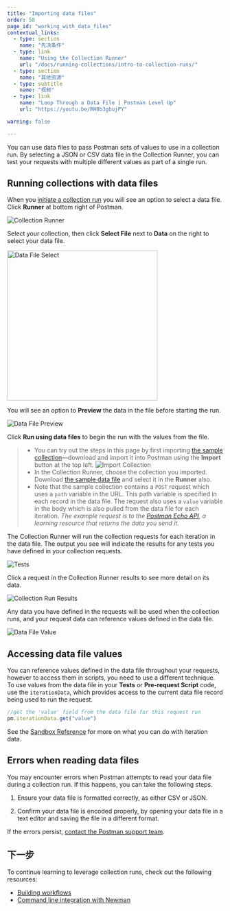 ```yaml
---
title: "Importing data files"
order: 58
page_id: "working_with_data_files"
contextual_links:
  - type: section
    name: "先决条件"
  - type: link
    name: "Using the Collection Runner"
    url: "/docs/running-collections/intro-to-collection-runs/"
  - type: section
    name: "其他资源"
  - type: subtitle
    name: "视频"
  - type: link
    name: "Loop Through a Data File | Postman Level Up"
    url: "https://youtu.be/RH8b3gbujPY"

warning: false

---
```


You can use data files to pass Postman sets of values to use in a collection run. By selecting a JSON or CSV data file in the Collection Runner, you can test your requests with multiple different values as part of a single run.

## Running collections with data files

When you [initiate a collection run](/docs/running-collections/intro-to-collection-runs/) you will see an option to select a data file. Click __Runner__ at bottom right of Postman.

![Collection Runner](https://assets.postman.com/postman-docs/collection-runner-for-v8.gif)

Select your collection, then click __Select File__ next to __Data__ on the right to select your data file.

<img alt="Data File Select" src="https://assets.postman.com/postman-docs/select-data-file-v8.jpg" height="350px"/>

You will see an option to __Preview__ the data in the file before starting the run.

![Data File Preview](https://assets.postman.com/postman-docs/preview-data-file.jpg)

Click __Run using data files__ to begin the run with the values from the file.

> * You can try out the steps in this page by first importing [the sample collection](https://assets.postman.com/postman-docs/58533790.json)—download and import it into Postman using the __Import__ button at the top left.
> ![Import Collection](https://assets.postman.com/postman-docs/collection-import-file-v8.jpg)
> * In the Collection Runner, choose the collection you imported. Download [the sample data file](https://assets.postman.com/postman-docs/58702589.json) and select it in the __Runner__ also.
> * Note that the sample collection contains a `POST` request which uses a `path` variable in the URL. This path variable is specified in each record in the data file. The request also uses a `value` variable in the body which is also pulled from the data file for each iteration. _The example request is to the [Postman Echo API](https://docs.postman-echo.com/), a learning resource that returns the data you send it._

The Collection Runner will run the collection requests for each iteration in the data file. The output you see will indicate the results for any tests you have defined in your collection requests.

![Tests](https://assets.postman.com/postman-docs/data-file-tests-tab-v8.jpg)

Click a request in the Collection Runner results to see more detail on its data.

![Collection Run Results](https://assets.postman.com/postman-docs/data-file-collection-run-v8.jpg)

Any data you have defined in the requests will be used when the collection runs, and your request data can reference values defined in the data file.

![Data File Value](https://assets.postman.com/postman-docs/request-body-data-run-v8.jpg)

## Accessing data file values

You can reference values defined in the data file throughout your requests, however to access them in scripts, you need to use a different technique. To use values from the data file in your __Tests__ or __Pre-request Script__ code, use the `iterationData`, which provides access to the current data file record being used to run the request.

```js
//get the 'value' field from the data file for this request run
pm.iterationData.get("value")
```

See the [Sandbox Reference](/docs/writing-scripts/script-references/postman-sandbox-api-reference/) for more on what you can do with iteration data.

## Errors when reading data files

You may encounter errors when Postman attempts to read your data file during a collection run. If this happens, you can take the following steps.

1. Ensure your data file is formatted correctly, as either CSV or JSON.

2. Confirm your data file is encoded properly, by opening your data file in a text editor and saving the file in a different format.

If the errors persist, [contact the Postman support team](https://support.getpostman.com/).

## 下一步

To continue learning to leverage collection runs, check out the following resources:

* [Building workflows](/docs/running-collections/building-workflows/)
* [Command line integration with Newman](/docs/running-collections/using-newman-cli/command-line-integration-with-newman/)
